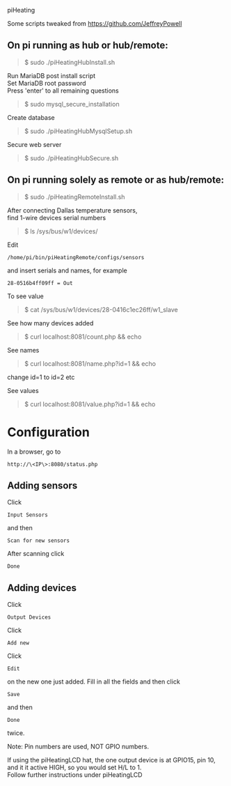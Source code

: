 piHeating  

Some scripts tweaked from https://github.com/JeffreyPowell  

On pi running as hub or hub/remote:
-----------------------------
>$ sudo ./piHeatingHubInstall.sh  

Run MariaDB post install script  
Set MariaDB root password  
Press 'enter'  to all remaining questions  
>$ sudo mysql_secure_installation  

Create database  
>$ sudo ./piHeatingHubMysqlSetup.sh  

Secure web server  
>$ sudo ./piHeatingHubSecure.sh  


On pi running solely as remote or as hub/remote:
-----------------------------
>$ sudo ./piHeatingRemoteInstall.sh  

After connecting Dallas temperature sensors,  
find 1-wire devices serial numbers  
>$ ls /sys/bus/w1/devices/  

Edit  

 	/home/pi/bin/piHeatingRemote/configs/sensors
 
 and insert serials and names, for example  

	28-0516b4ff09ff = Out  

To see value  
>$ cat /sys/bus/w1/devices/28-0416c1ec26ff/w1_slave  

See how many devices added  
>$ curl localhost:8081/count.php && echo  

See names  
>$ curl localhost:8081/name.php?id=1 && echo  

change id=1 to id=2 etc  

See values  
>$ curl localhost:8081/value.php?id=1 && echo  

Configuration
==========
In a browser, go to  

	http://\<IP\>:8080/status.php
	
Adding sensors
----------
Click  

	Input Sensors
	
and then  

	Scan for new sensors
	
After scanning click  

	Done
	
Adding devices
----------
Click  

	Output Devices
	
Click  

	Add new
	
Click  

	Edit
	
on the new one just added.
Fill in all the fields and then click  

	Save
	
and then  

	Done

twice.
	
Note: Pin numbers are used, NOT GPIO numbers.  

If using the piHeatingLCD hat, the one output device is at GPIO15, pin 10, and it it active HIGH, so you would set H/L to 1.  
Follow further instructions under piHeatingLCD
















